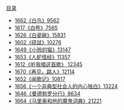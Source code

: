 [目录](./SUMMARY.md)

- [1662《白鸟》9562](./1662.md)
- [1617《白熊》7565](./1617.md)
- [1626《白瓷碗》15831](./1626.md)
- [1602《硕鼠》10276](./1602.md)
- [1649《小玲的猫》13147](./1649.md)
- [1653《人蛇怪经》11357](./1653.md)
- [1612《听我唱这首歌》 12345](./1612.md)
- [1670《再见，路人》12114](./1670.md)
- [1652《闻歌记》10817](./1652.md)
- [1656《一个非典型社会人的内心独白》13224](./1656.md)
- [1646《曼德勃罗分行》8634](./1646.md)
- [1664《马里奥和他的魔鬼词典》21221](./1664.md)

<!-- - [1647《蓟马》21637》](./1647.md)
- [1655《北风告别乐园》13892](./1655.md)
- [1668《正常消失》15900](./1668.md) -->